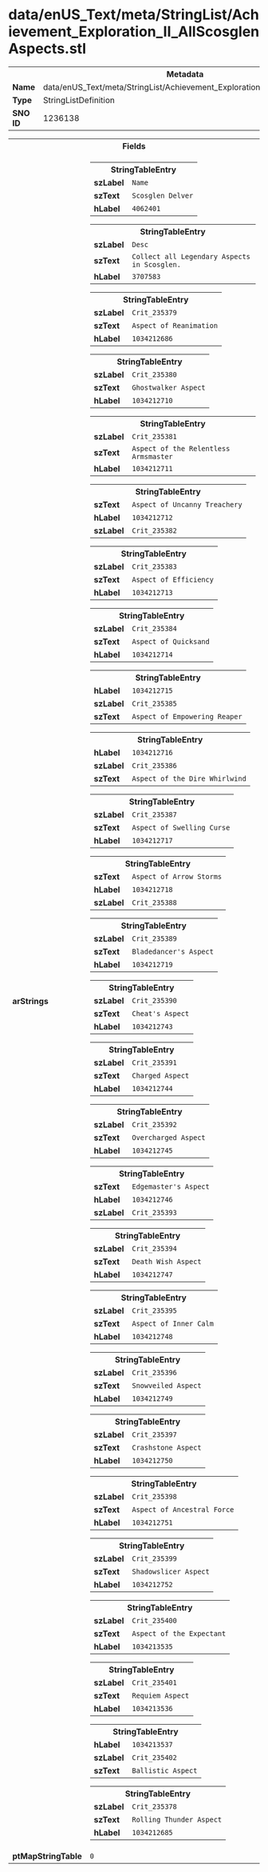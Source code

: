 <h1>data/enUS_Text/meta/StringList/Achievement_Exploration_II_AllScosglenAspects.stl</h1><table><tr><th colspan="100%">Metadata</th></tr><tr><td><b>Name</b></td><td>data/enUS_Text/meta/StringList/Achievement_Exploration_II_AllScosglenAspects.stl</td></tr><tr><td><b>Type</b></td><td>StringListDefinition</td></tr><tr><td><b>SNO ID</b></td><td>1236138</td></tr></table>

<table><tr><th colspan="100%">Fields</th></tr><tr><td><b>arStrings</b></td><td><table><tr><th colspan="100%">StringTableEntry</th></tr><tr><td><b>szLabel</b></td><td><code>Name</code></td></tr><tr><td><b>szText</b></td><td><code>Scosglen Delver</code></td></tr><tr><td><b>hLabel</b></td><td><code>4062401</code></td></tr></table>


<table><tr><th colspan="100%">StringTableEntry</th></tr><tr><td><b>szLabel</b></td><td><code>Desc</code></td></tr><tr><td><b>szText</b></td><td><code>Collect all Legendary Aspects in Scosglen. </code></td></tr><tr><td><b>hLabel</b></td><td><code>3707583</code></td></tr></table>


<table><tr><th colspan="100%">StringTableEntry</th></tr><tr><td><b>szLabel</b></td><td><code>Crit_235379</code></td></tr><tr><td><b>szText</b></td><td><code>Aspect of Reanimation</code></td></tr><tr><td><b>hLabel</b></td><td><code>1034212686</code></td></tr></table>


<table><tr><th colspan="100%">StringTableEntry</th></tr><tr><td><b>szLabel</b></td><td><code>Crit_235380</code></td></tr><tr><td><b>szText</b></td><td><code>Ghostwalker Aspect</code></td></tr><tr><td><b>hLabel</b></td><td><code>1034212710</code></td></tr></table>


<table><tr><th colspan="100%">StringTableEntry</th></tr><tr><td><b>szLabel</b></td><td><code>Crit_235381</code></td></tr><tr><td><b>szText</b></td><td><code>Aspect of the Relentless Armsmaster</code></td></tr><tr><td><b>hLabel</b></td><td><code>1034212711</code></td></tr></table>


<table><tr><th colspan="100%">StringTableEntry</th></tr><tr><td><b>szText</b></td><td><code>Aspect of Uncanny Treachery</code></td></tr><tr><td><b>hLabel</b></td><td><code>1034212712</code></td></tr><tr><td><b>szLabel</b></td><td><code>Crit_235382</code></td></tr></table>


<table><tr><th colspan="100%">StringTableEntry</th></tr><tr><td><b>szLabel</b></td><td><code>Crit_235383</code></td></tr><tr><td><b>szText</b></td><td><code>Aspect of Efficiency</code></td></tr><tr><td><b>hLabel</b></td><td><code>1034212713</code></td></tr></table>


<table><tr><th colspan="100%">StringTableEntry</th></tr><tr><td><b>szLabel</b></td><td><code>Crit_235384</code></td></tr><tr><td><b>szText</b></td><td><code>Aspect of Quicksand</code></td></tr><tr><td><b>hLabel</b></td><td><code>1034212714</code></td></tr></table>


<table><tr><th colspan="100%">StringTableEntry</th></tr><tr><td><b>hLabel</b></td><td><code>1034212715</code></td></tr><tr><td><b>szLabel</b></td><td><code>Crit_235385</code></td></tr><tr><td><b>szText</b></td><td><code>Aspect of Empowering Reaper</code></td></tr></table>


<table><tr><th colspan="100%">StringTableEntry</th></tr><tr><td><b>hLabel</b></td><td><code>1034212716</code></td></tr><tr><td><b>szLabel</b></td><td><code>Crit_235386</code></td></tr><tr><td><b>szText</b></td><td><code>Aspect of the Dire Whirlwind</code></td></tr></table>


<table><tr><th colspan="100%">StringTableEntry</th></tr><tr><td><b>szLabel</b></td><td><code>Crit_235387</code></td></tr><tr><td><b>szText</b></td><td><code>Aspect of Swelling Curse</code></td></tr><tr><td><b>hLabel</b></td><td><code>1034212717</code></td></tr></table>


<table><tr><th colspan="100%">StringTableEntry</th></tr><tr><td><b>szText</b></td><td><code>Aspect of Arrow Storms</code></td></tr><tr><td><b>hLabel</b></td><td><code>1034212718</code></td></tr><tr><td><b>szLabel</b></td><td><code>Crit_235388</code></td></tr></table>


<table><tr><th colspan="100%">StringTableEntry</th></tr><tr><td><b>szLabel</b></td><td><code>Crit_235389</code></td></tr><tr><td><b>szText</b></td><td><code>Bladedancer's Aspect</code></td></tr><tr><td><b>hLabel</b></td><td><code>1034212719</code></td></tr></table>


<table><tr><th colspan="100%">StringTableEntry</th></tr><tr><td><b>szLabel</b></td><td><code>Crit_235390</code></td></tr><tr><td><b>szText</b></td><td><code>Cheat's Aspect</code></td></tr><tr><td><b>hLabel</b></td><td><code>1034212743</code></td></tr></table>


<table><tr><th colspan="100%">StringTableEntry</th></tr><tr><td><b>szLabel</b></td><td><code>Crit_235391</code></td></tr><tr><td><b>szText</b></td><td><code>Charged Aspect</code></td></tr><tr><td><b>hLabel</b></td><td><code>1034212744</code></td></tr></table>


<table><tr><th colspan="100%">StringTableEntry</th></tr><tr><td><b>szLabel</b></td><td><code>Crit_235392</code></td></tr><tr><td><b>szText</b></td><td><code>Overcharged Aspect</code></td></tr><tr><td><b>hLabel</b></td><td><code>1034212745</code></td></tr></table>


<table><tr><th colspan="100%">StringTableEntry</th></tr><tr><td><b>szText</b></td><td><code>Edgemaster's Aspect</code></td></tr><tr><td><b>hLabel</b></td><td><code>1034212746</code></td></tr><tr><td><b>szLabel</b></td><td><code>Crit_235393</code></td></tr></table>


<table><tr><th colspan="100%">StringTableEntry</th></tr><tr><td><b>szLabel</b></td><td><code>Crit_235394</code></td></tr><tr><td><b>szText</b></td><td><code>Death Wish Aspect</code></td></tr><tr><td><b>hLabel</b></td><td><code>1034212747</code></td></tr></table>


<table><tr><th colspan="100%">StringTableEntry</th></tr><tr><td><b>szLabel</b></td><td><code>Crit_235395</code></td></tr><tr><td><b>szText</b></td><td><code>Aspect of Inner Calm</code></td></tr><tr><td><b>hLabel</b></td><td><code>1034212748</code></td></tr></table>


<table><tr><th colspan="100%">StringTableEntry</th></tr><tr><td><b>szLabel</b></td><td><code>Crit_235396</code></td></tr><tr><td><b>szText</b></td><td><code>Snowveiled Aspect</code></td></tr><tr><td><b>hLabel</b></td><td><code>1034212749</code></td></tr></table>


<table><tr><th colspan="100%">StringTableEntry</th></tr><tr><td><b>szLabel</b></td><td><code>Crit_235397</code></td></tr><tr><td><b>szText</b></td><td><code>Crashstone Aspect</code></td></tr><tr><td><b>hLabel</b></td><td><code>1034212750</code></td></tr></table>


<table><tr><th colspan="100%">StringTableEntry</th></tr><tr><td><b>szLabel</b></td><td><code>Crit_235398</code></td></tr><tr><td><b>szText</b></td><td><code>Aspect of Ancestral Force</code></td></tr><tr><td><b>hLabel</b></td><td><code>1034212751</code></td></tr></table>


<table><tr><th colspan="100%">StringTableEntry</th></tr><tr><td><b>szLabel</b></td><td><code>Crit_235399</code></td></tr><tr><td><b>szText</b></td><td><code>Shadowslicer Aspect</code></td></tr><tr><td><b>hLabel</b></td><td><code>1034212752</code></td></tr></table>


<table><tr><th colspan="100%">StringTableEntry</th></tr><tr><td><b>szLabel</b></td><td><code>Crit_235400</code></td></tr><tr><td><b>szText</b></td><td><code>Aspect of the Expectant</code></td></tr><tr><td><b>hLabel</b></td><td><code>1034213535</code></td></tr></table>


<table><tr><th colspan="100%">StringTableEntry</th></tr><tr><td><b>szLabel</b></td><td><code>Crit_235401</code></td></tr><tr><td><b>szText</b></td><td><code>Requiem Aspect</code></td></tr><tr><td><b>hLabel</b></td><td><code>1034213536</code></td></tr></table>


<table><tr><th colspan="100%">StringTableEntry</th></tr><tr><td><b>hLabel</b></td><td><code>1034213537</code></td></tr><tr><td><b>szLabel</b></td><td><code>Crit_235402</code></td></tr><tr><td><b>szText</b></td><td><code>Ballistic Aspect</code></td></tr></table>


<table><tr><th colspan="100%">StringTableEntry</th></tr><tr><td><b>szLabel</b></td><td><code>Crit_235378</code></td></tr><tr><td><b>szText</b></td><td><code>Rolling Thunder Aspect</code></td></tr><tr><td><b>hLabel</b></td><td><code>1034212685</code></td></tr></table>


</td></tr><tr><td><b>ptMapStringTable</b></td><td><code>0</code></td></tr></table>

